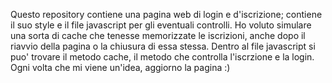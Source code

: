 Questo repository contiene una pagina web di login e d'iscrizione; contiene il suo style e il file javascript per gli eventuali controlli.
Ho voluto simulare una sorta di cache che tenesse memorizzate le iscrizioni, anche dopo il riavvio della pagina o la chiusura di essa stessa.
Dentro al file javascript si puo' trovare il metodo cache, il metodo che controlla l'iscrzione e la login.
Ogni volta che mi viene un'idea, aggiorno la pagina :)

